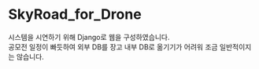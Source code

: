 # SkyRoad_for_Drone

시스템을 시연하기 위해 Django로 웹을 구성하였습니다.  
공모전 일정이 빠듯하여 외부 DB를 장고 내부 DB로 옮기기가 어려워 조금 일반적이지는 않습니다.
